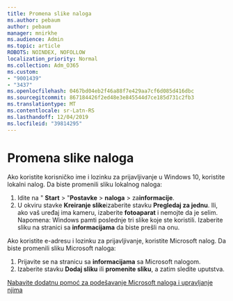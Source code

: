 ```yaml
---
title: Promena slike naloga
ms.author: pebaum
author: pebaum
manager: mnirkhe
ms.audience: Admin
ms.topic: article
ROBOTS: NOINDEX, NOFOLLOW
localization_priority: Normal
ms.collection: Adm_O365
ms.custom:
- "9001439"
- "3437"
ms.openlocfilehash: 0467bd04eb2f46a88f7e429aa7cf6d085d416dbc
ms.sourcegitcommit: 867184426f2ed48e3e845544d7ce185d731c2fb3
ms.translationtype: MT
ms.contentlocale: sr-Latn-RS
ms.lasthandoff: 12/04/2019
ms.locfileid: "39814295"
---
```

# <a name="change-account-picture"></a>Promena slike naloga

Ako koristite korisničko ime i lozinku za prijavljivanje u Windows 10, koristite lokalni nalog. Da biste promenili sliku lokalnog naloga:

1. Idite na " **Start** > "**Postavke** > **naloga** > za**informacije**.
2. U okviru stavke **Kreiranje slike**izaberite stavku **Pregledaj za jednu**. Ili, ako vaš uređaj ima kameru, izaberite **fotoaparat** i nemojte da je selim. 
    Napomena: Windows pamti poslednje tri slike koje ste koristili. Izaberite sliku na stranici sa **informacijama** da biste prešli na onu.

Ako koristite e-adresu i lozinku za prijavljivanje, koristite Microsoft nalog. Da biste promenili sliku Microsoft naloga:

1. Prijavite se na stranicu sa **informacijama** sa Microsoft nalogom.
2. Izaberite stavku **Dodaj sliku** ili **promenite sliku**, a zatim sledite uputstva.

[Nabavite dodatnu pomoć za podešavanje Microsoft naloga i upravljanje njima](https://support.microsoft.com/products/microsoft-account?category=manage-account)